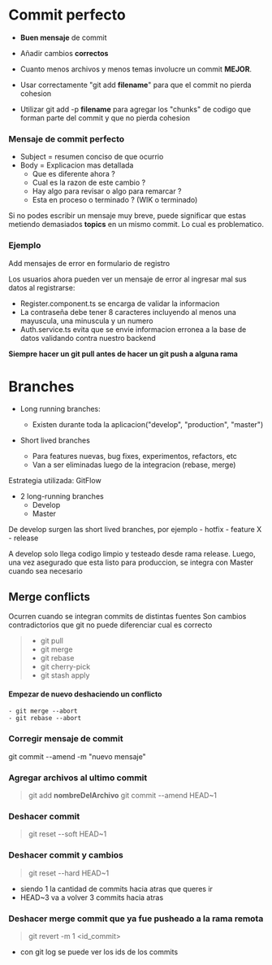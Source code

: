 # Commit perfecto

- **Buen mensaje** de commit
- Añadir cambios **correctos**

- Cuanto menos archivos y menos temas involucre un commit **MEJOR**.
- Usar correctamente "git add **filename**" para que el commit no pierda cohesion
- Utilizar git add -p **filename** para agregar los "chunks" de codigo que forman parte del commit y que no pierda cohesion



### Mensaje de commit perfecto

- Subject = resumen conciso de que ocurrio
- Body = Explicacion mas detallada
    - Que es diferente ahora ?
    - Cual es la razon de este cambio ?
    - Hay algo para revisar o algo para remarcar ?
    - Esta en proceso o terminado ? (WIK o terminado)

Si no podes escribir un mensaje muy breve, puede significar que estas metiendo demasiados **topics** en un mismo commit. Lo cual es problematico.

### Ejemplo

Add mensajes de error en formulario de registro

Los usuarios ahora pueden ver un mensaje de error al ingresar mal sus datos al registrarse:
- Register.component.ts se encarga de validar la informacion
- La contraseña debe tener 8 caracteres incluyendo al menos una mayuscula, una minuscula y un numero
- Auth.service.ts evita que se envie informacion erronea a la base de datos validando contra nuestro backend

**Siempre hacer un git pull antes de hacer un git push a alguna rama**

# Branches

- Long running branches: 
    - Existen durante toda la aplicacion("develop", "production", "master")

- Short lived branches
    - Para features nuevas, bug fixes, experimentos, refactors, etc
    - Van a ser eliminadas luego de la integracion (rebase, merge)

Estrategia utilizada: GitFlow

- 2 long-running branches
    - Develop
    - Master

De develop surgen las short lived branches, por ejemplo
    - hotfix
    - feature X
    - release 

A develop solo llega codigo limpio y testeado desde rama release.
Luego, una vez asegurado que esta listo para produccion, se integra con Master cuando sea necesario

## Merge conflicts

Ocurren cuando se integran commits de distintas fuentes
Son cambios contradictorios que git no puede diferenciar cual es correcto 

> - git pull
> - git merge 
> - git rebase
> - git cherry-pick
> - git stash apply

#### Empezar de nuevo deshaciendo un conflicto
    - git merge --abort
    - git rebase --abort

### Corregir mensaje de commit

git commit --amend -m "nuevo mensaje"

### Agregar archivos al ultimo commit

> git add **nombreDelArchivo**
> git commit --amend HEAD~1

### Deshacer commit

> git reset --soft HEAD~1

### Deshacer commit y cambios

> git reset --hard HEAD~1

* siendo 1 la cantidad de commits hacia atras que queres ir
* HEAD~3 va a volver 3 commits hacia atras

### Deshacer merge commit que ya fue pusheado a la rama remota

> git revert -m 1 <id_commit>

* con git log se puede ver los ids de los commits
